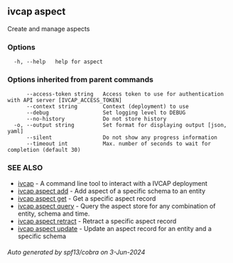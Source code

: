 ## ivcap aspect

Create and manage aspects

### Options

```
  -h, --help   help for aspect
```

### Options inherited from parent commands

```
      --access-token string   Access token to use for authentication with API server [IVCAP_ACCESS_TOKEN]
      --context string        Context (deployment) to use
      --debug                 Set logging level to DEBUG
      --no-history            Do not store history
  -o, --output string         Set format for displaying output [json, yaml]
      --silent                Do not show any progress information
      --timeout int           Max. number of seconds to wait for completion (default 30)
```

### SEE ALSO

* [ivcap](ivcap.md)	 - A command line tool to interact with a IVCAP deployment
* [ivcap aspect add](ivcap_aspect_add.md)	 - Add aspect of a specific schema to an entity
* [ivcap aspect get](ivcap_aspect_get.md)	 - Get a specific aspect record
* [ivcap aspect query](ivcap_aspect_query.md)	 - Query the aspect store for any combination of entity, schema and time.
* [ivcap aspect retract](ivcap_aspect_retract.md)	 - Retract a specific aspect record
* [ivcap aspect update](ivcap_aspect_update.md)	 - Update an aspect record for an entity and a specific schema

###### Auto generated by spf13/cobra on 3-Jun-2024
